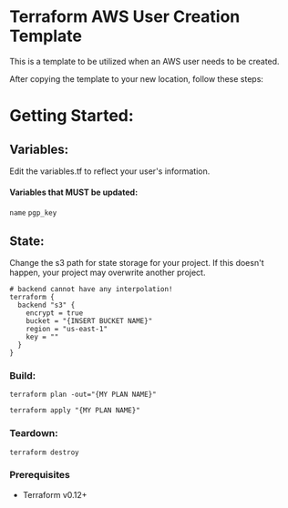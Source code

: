 # Terraform AWS User Creation Template

This is a template to be utilized when an AWS user needs to be created.

After copying the template to your new location, follow these steps:

# Getting Started:

## Variables:
Edit the variables.tf to reflect your user's information. 

#### Variables that MUST be updated:
`name`
`pgp_key`



## State:
Change the s3 path for state storage for your project.  If this doesn't happen, your project may overwrite another project.
```
# backend cannot have any interpolation!
terraform {
  backend "s3" {
    encrypt = true
    bucket = "{INSERT BUCKET NAME}"
    region = "us-east-1"
    key = ""
  }
}
```

### Build:
`terraform plan -out="{MY PLAN NAME}"`

`terraform apply "{MY PLAN NAME}"`

### Teardown:
`terraform destroy`

### Prerequisites

* Terraform v0.12+